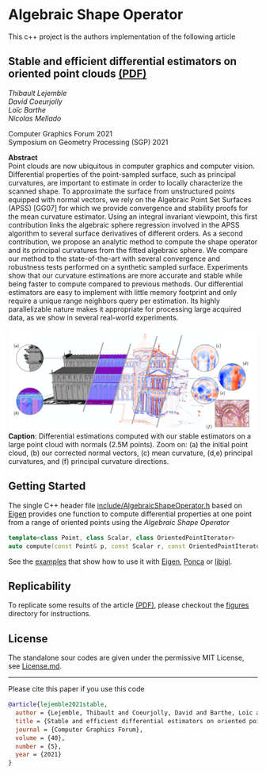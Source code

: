 # Algebraic Shape Operator

This c++ project is the authors implementation of the following article

## Stable and efficient differential estimators on oriented point clouds [(PDF)](https://hal.archives-ouvertes.fr/hal-03272493/document)

*Thibault Lejemble*  
*David Coeurjolly*  
*Loïc Barthe*  
*Nicolas Mellado*

Computer Graphics Forum 2021  
Symposium on Geometry Processing (SGP) 2021

**Abstract**  
Point clouds are now ubiquitous in computer graphics and computer vision. Differential properties of the point-sampled surface, such as principal curvatures, are important to estimate in order to locally characterize the scanned shape. To approximate the surface from unstructured points equipped with normal vectors, we rely on the Algebraic Point Set Surfaces (APSS) [GG07] for which we provide convergence and stability proofs for the mean curvature estimator. Using an integral invariant viewpoint, this first contribution links the algebraic sphere regression involved in the APSS algorithm to several surface derivatives of different orders. As a second contribution, we propose an analytic method to compute the shape operator and its principal curvatures from the fitted algebraic sphere. We compare our method to the state-of-the-art with several convergence and robustness tests performed on a synthetic sampled surface. Experiments show that our curvature estimations are more accurate and stable while being faster to compute compared to previous methods. Our differential estimators are easy to implement with little memory footprint and only require a unique range neighbors query per estimation. Its highly parallelizable nature makes it appropriate for processing large acquired data, as we show in several real-world experiments.

![teaser](https://github.com/STORM-IRIT/algebraic-shape-operator/blob/single-header-file/image/teaser.png)
**Caption**: Differential estimations computed with our stable estimators on a large point cloud with normals (2.5M points). Zoom on: (a) the initial point cloud, (b) our corrected normal vectors, (c) mean curvature, (d,e) principal curvatures, and (f) principal curvature directions.

## Getting Started

The single C++ header file [include/AlgebraicShapeOperator.h](include/AlgebraicShapeOperator.h) based on [Eigen](https://github.com/eigenteam/eigen-git-mirror) provides one function to compute differential properties at one point from a range of oriented points using the *Algebraic Shape Operator*
```c++
template<class Point, class Scalar, class OrientedPointIterator>
auto compute(const Point& p, const Scalar r, const OrientedPointIterator first, const OrientedPointIterator last);
```
See the [examples](examples) that show how to use it with [Eigen](https://github.com/eigenteam/eigen-git-mirror), [Ponca](https://github.com/poncateam/ponca) or [libigl](https://github.com/libigl/libigl). 

## Replicability

To replicate some results of the article [(PDF)](https://hal.archives-ouvertes.fr/hal-03272493/document), please checkout the [figures](figures) directory for instructions.

## License

The standalone sour codes are given under the permissive MIT License, see [License.md](License.md). 

___

Please cite this paper if you use this code
```bibtex
@article{lejemble2021stable,
  author = {Lejemble, Thibault and Coeurjolly, David and Barthe, Loïc and Mellado, Nicolas},
  title = {Stable and efficient differential estimators on oriented point clouds},
  journal = {Computer Graphics Forum},
  volume = {40},
  number = {5},
  year = {2021}
}
```  
